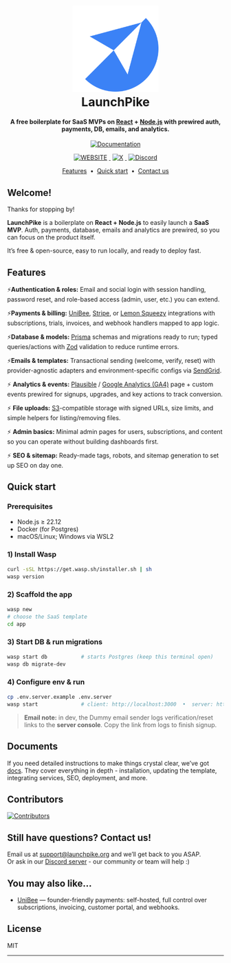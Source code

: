 
<h1 align="center">
  <br>
  <a href="http://www.amitmerchant.com/electron-markdownify"><img src="launchpike-saas-logo.png" alt="Markdownify" width="200"></a>
  <br>
  LaunchPike
  <br>
</h1>

<h4 align="center">
  A free boilerplate for SaaS MVPs on 
  <a href="https://react.dev/" target="_blank" rel="noopener noreferrer">React</a> + 
  <a href="https://nodejs.org/en" target="_blank" rel="noopener noreferrer">Node.js</a> 
  with prewired auth, payments, DB, emails, and analytics.
</h4>

<!-- Line 1: Documentation (separate line, bright blue) -->
<p align="center">
  <a href="https://launchpike.org/docs/introduction/" target="_blank" rel="noopener noreferrer">
    <img
      src="https://img.shields.io/badge/DOCUMENTATION-3B82F6?style=for-the-badge&logo=book-open&logoColor=white&labelColor=0F172A"
      alt="Documentation"
    >
  </a>
</p>



<!-- Line 2: Website (CAPS), X, Discord, Stars -->
<p align="center">
  <a href="https://launchpike.org/" target="_blank" rel="noopener noreferrer">
    <img
      src="https://img.shields.io/badge/WEBSITE-LAUNCHPIKE.ORG-3B82F6?style=for-the-badge&logo=google-chrome&logoColor=white&labelColor=0F172A"
      alt="WEBSITE"
      style="margin: 0 4px;"
    >
  </a>

  <a href="https://x.com/LaunchPike" target="_blank" rel="noopener noreferrer">
    <img
      src="https://img.shields.io/badge/X-@LAUNCHPIKE-000000?style=for-the-badge&logo=x&logoColor=white&labelColor=0F172A"
      alt="X"
      style="margin: 0 4px;"
    >
  </a>

  <a href="https://discord.gg/Ce4WGvzVYG" target="_blank" rel="noopener noreferrer">
    <img
      src="https://img.shields.io/badge/DISCORD-JOIN-5865F2?style=for-the-badge&logo=discord&logoColor=white&labelColor=0F172A"
      alt="Discord"
      style="margin: 0 4px;"
    >
  </a>

<p align="center">
  <a href="#features">Features</a>
  &nbsp;•&nbsp;
  <a href="#quick-start">Quick start</a>
  &nbsp;•&nbsp;
  <a href="#still-have-questions-contact-us">Contact us</a>
</p>



## Welcome!

Thanks for stopping by!

**LaunchPike** is a boilerplate on **React + Node.js** to easily launch a **SaaS MVP**. 
Auth, payments, database, emails and analytics are prewired, so you can focus on the product itself. 

It’s free & open-source, easy to run locally, and ready to deploy fast.

## Features 
⚡️**Authentication & roles:** Email and social login with session handling, password reset, and role-based access (admin, user, etc.) you can extend.

⚡️**Payments & billing:** [UniBee](https://unibee.dev/), [Stripe](https://stripe.com), or [Lemon Squeezy](https://www.lemonsqueezy.com) integrations with subscriptions, trials, invoices, and webhook handlers mapped to app logic.

⚡️**Database & models:** [Prisma](https://www.prisma.io) schemas and migrations ready to run; typed queries/actions with [Zod](https://zod.dev) validation to reduce runtime errors.

⚡️**Emails & templates:** Transactional sending (welcome, verify, reset) with provider-agnostic adapters and environment-specific configs via [SendGrid](https://sendgrid.com).

⚡️ **Analytics & events:** [Plausible](https://plausible.io) / [Google Analytics (GA4)](https://marketingplatform.google.com/about/analytics/) page + custom events prewired for signups, upgrades, and key actions to track conversion.

⚡️ **File uploads:** [S3](https://aws.amazon.com/s3/)-compatible storage with signed URLs, size limits, and simple helpers for listing/removing files.

⚡️ **Admin basics:** Minimal admin pages for users, subscriptions, and content so you can operate without building dashboards first.

⚡️ **SEO & sitemap:** Ready-made tags, robots, and sitemap generation to set up SEO on day one.



## Quick start

### Prerequisites
- Node.js ≥ 22.12
- Docker (for Postgres)
- macOS/Linux; Windows via WSL2

### 1) Install Wasp
~~~bash
curl -sSL https://get.wasp.sh/installer.sh | sh
wasp version
~~~

### 2) Scaffold the app
~~~bash
wasp new
# choose the SaaS template
cd app
~~~

### 3) Start DB & run migrations
~~~bash
wasp start db           # starts Postgres (keep this terminal open)
wasp db migrate-dev
~~~

### 4) Configure env & run
~~~bash
cp .env.server.example .env.server
wasp start              # client: http://localhost:3000  •  server: http://localhost:3001
~~~

> **Email note:** in dev, the Dummy email sender logs verification/reset links to the **server console**. Copy the link from logs to finish signup.


## Documents
If you need detailed instructions to make things crystal clear, we’ve got [docs](https://launchpike.org/docs/introduction/).
They cover everything in depth - installation, updating the template, integrating services, SEO, deployment, and more.


## Contributors

<a href="https://github.com/LaunchPike/launchpike-saas/graphs/contributors">
  <img src="https://contrib.rocks/image?repo=LaunchPike/launchpike-saas" alt="Contributors"/>
</a>


## Still have questions? Contact us!

Email us at [support@launchpike.org](mailto:support@launchpike.org) and we’ll get back to you ASAP.  
Or ask in our [Discord server](https://discord.gg/Ce4WGvzVYG) - our community or team will help :)


## You may also like...

- [UniBee](https://github.com/UniBee-Billing/unibee) — founder-friendly payments: self-hosted, full control over subscriptions, invoicing, customer portal, and webhooks.

## License

MIT

---



